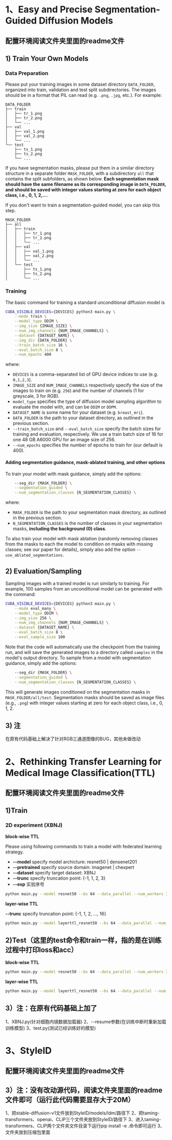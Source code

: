 # 1、Easy and Precise Segmentation-Guided Diffusion Models

## 配置环境阅读文件夹里面的readme文件

## 1) Train Your Own Models

### Data Preparation

Please put your training images in some dataset directory `DATA_FOLDER`, organized into train, validation and test split subdirectories. The images should be in a format that PIL can read (e.g. `.png`, `.jpg`, etc.). For example:

``` 
DATA_FOLDER
├── train
│   ├── tr_1.png
│   ├── tr_2.png
│   └── ...
├── val
│   ├── val_1.png
│   ├── val_2.png
│   └── ...
└── test
    ├── ts_1.png
    ├── ts_2.png
    └── ...
```

If you have segmentation masks, please put them in a similar directory structure in a separate folder `MASK_FOLDER`, with a subdirectory `all` that contains the split subfolders, as shown below. **Each segmentation mask should have the same filename as its corresponding image in `DATA_FOLDER`, and should be saved with integer values starting at zero for each object class, i.e., 0, 1, 2,...**.

If you don't want to train a segmentation-guided model, you can skip this step.

``` 
MASK_FOLDER
├── all
│   ├── train
│   │   ├── tr_1.png
│   │   ├── tr_2.png
│   │   └── ...
│   ├── val
│   │   ├── val_1.png
│   │   ├── val_2.png
│   │   └── ...
│   └── test
│       ├── ts_1.png
│       ├── ts_2.png
│       └── ...
```

### Training

The basic command for training a standard unconditional diffusion model is
```bash
CUDA_VISIBLE_DEVICES={DEVICES} python3 main.py \
    --mode train \
    --model_type DDIM \
    --img_size {IMAGE_SIZE} \
    --num_img_channels {NUM_IMAGE_CHANNELS} \
    --dataset {DATASET_NAME} \
    --img_dir {DATA_FOLDER} \
    --train_batch_size 16 \
    --eval_batch_size 8 \
    --num_epochs 400
```

where:
- `DEVICES` is a comma-separated list of GPU device indices to use (e.g. `0,1,2,3`).
- `IMAGE_SIZE` and `NUM_IMAGE_CHANNELS` respectively specify the size of the images to train on (e.g. `256`) and the number of channels (1 for greyscale, 3 for RGB).
- `model_type` specifies the type of diffusion model sampling algorithm to evaluate the model with, and can be `DDIM` or `DDPM`.
- `DATASET_NAME` is some name for your dataset (e.g. `breast_mri`).
- `DATA_FOLDER` is the path to your dataset directory, as outlined in the previous section.
- `--train_batch_size` and `--eval_batch_size` specify the batch sizes for training and evaluation, respectively. We use a train batch size of 16 for one 48 GB A6000 GPU for an image size of 256.
- `--num_epochs` specifies the number of epochs to train for (our default is 400).

#### Adding segmentation guidance, mask-ablated training, and other options

To train your model with mask guidance, simply add the options:
```bash
    --seg_dir {MASK_FOLDER} \
    --segmentation_guided \
    --num_segmentation_classes {N_SEGMENTATION_CLASSES} \
```

where:
- `MASK_FOLDER` is the path to your segmentation mask directory, as outlined in the previous section.
- `N_SEGMENTATION_CLASSES` is the number of classes in your segmentation masks, **including the background (0) class**.

To also train your model with mask ablation (randomly removing classes from the masks to each the model to condition on masks with missing classes; see our paper for details), simply also add the option `--use_ablated_segmentations`.

## 2) Evaluation/Sampling

Sampling images with a trained model is run similarly to training. For example, 100 samples from an unconditional model can be generated with the command:
```bash
CUDA_VISIBLE_DEVICES={DEVICES} python3 main.py \
    --mode eval_many \
    --model_type DDIM \
    --img_size 256 \
    --num_img_channels {NUM_IMAGE_CHANNELS} \
    --dataset {DATASET_NAME} \
    --eval_batch_size 8 \
    --eval_sample_size 100
```

Note that the code will automatically use the checkpoint from the training run, and will save the generated images to a directory called `samples` in the model's output directory. To sample from a model with segmentation guidance, simply add the options:
```bash
    --seg_dir {MASK_FOLDER} \
    --segmentation_guided \
    --num_segmentation_classes {N_SEGMENTATION_CLASSES} \
```
This will generate images conditioned on the segmentation masks in `MASK_FOLDER/all/test`. Segmentation masks should be saved as image files (e.g., `.png`) with integer values starting at zero for each object class, i.e., 0, 1, 2.

## 3) 注
在原有代码基础上解决了针对RGB三通道图像的BUG，其他未做改动


# 2、Rethinking Transfer Learning for Medical Image Classification(TTL)

## 配置环境阅读文件夹里面的readme文件

##  1)Train
### 2D experiment (XBNJ)
**block-wise TTL**

Please using following commands to train a model with federated learning strategy.
- **--model** specify model archicture: resnet50 | densenet201
- **--pretrained** specify source domain: imagenet | chexpert
- **--dataset** specify target dataset: XBNJ
- **--trunc** specify truncation point: {-1, 1, 2, 3}
- **--exp** 实验序号

```bash
python main.py --model resnet50 --bs 64 --data_parallel --num_workers 12 --max_epoch 200 --pretrained imagenet --dataset XBNJ --trunc -1 --exp 1 
```


**layer-wise TTL**

**--trunc** specify truncation point: {-1, 1, 2, ..., 16}

```bash
python main.py --model layerttl_resnet50 --bs 64 --data_parallel --num_workers 12 --max_epoch 200 --pretrained imagenet --dataset XBNJ --trunc -1 --exp 1 
```

##  2)Test（这里的test命令和train一样，指的是在训练过程中打印loss和acc）
**block-wise TTL**

```bash
python main.py --model resnet50 --bs 64 --data_parallel --num_workers 12 --max_epoch 200 --pretrained imagenet --dataset XBNJ --trunc -1 --exp 1 
```

**layer-wise TTL**

```bash
python main.py --model layerttl_resnet50 --bs 64 --data_parallel --num_workers 12 --max_epoch 200 --pretrained imagenet --dataset XBNJ --trunc -1 --exp 1 
```
## 3）注：在原有代码基础上加了
1、XBNJ.py(针对细胞内镜数据加载器)
2、--resume参数(在训练中断时重新加载训练模型)
3、test.py(测试已经训练好的模型)

# 3、StyleID

## 配置环境阅读文件夹里面的readme文件

## 3）注：没有改动源代码，阅读文件夹里面的readme文件即可（运行此代码需要显存大于20M）
1、把stable-diffusion-v1文件放到StyleID/models/ldm/路径下
2、把taming-transformers、openai、CLIP三个文件夹放到StyleID/路径下
3、进入taming-transformers、CLIP两个文件夹文件目录下运行pip install -e .命令即可运行
3、文件夹放到压缩包里面

